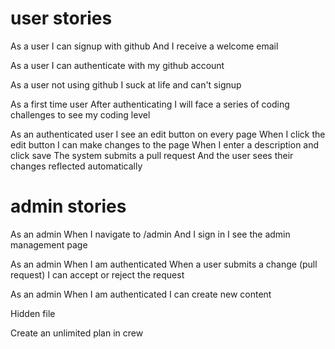 # user stories

As a user
I can signup with github
And I receive a welcome email

As a user
I can authenticate with my github account

As a user not using github
I suck at life and can't signup

As a first time user
After authenticating
I will face a series of coding challenges to see my coding level

As an authenticated user
I see an edit button on every page
When I click the edit button
I can make changes to the page
When I enter a description and click save
The system submits a pull request
And the user sees their changes reflected automatically


# admin stories

As an admin
When I navigate to /admin
And I sign in
I see the admin management page

As an admin
When I am authenticated
When a user submits a change (pull request)
I can accept or reject the request

As an admin
When I am authenticated
I can create new content


Hidden file

Create an unlimited plan in crew
